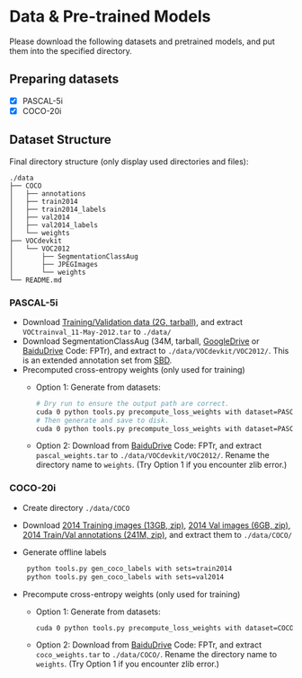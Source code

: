# Data & Pre-trained Models

Please download the following datasets and pretrained models, and put them into the specified directory.

## Preparing datasets

* [x] PASCAL-5i
* [x] COCO-20i

## Dataset Structure

Final directory structure (only display used directories and files):

```
./data
├── COCO
│   ├── annotations
│   ├── train2014
│   ├── train2014_labels
│   ├── val2014
│   ├── val2014_labels
│   └── weights
├── VOCdevkit
│   └── VOC2012
│       ├── SegmentationClassAug
│       ├── JPEGImages
│       └── weights
└── README.md
```

### PASCAL-5i

* Download [Training/Validation data (2G, tarball)](http://host.robots.ox.ac.uk/pascal/VOC/voc2012/VOCtrainval_11-May-2012.tar), and extract `VOCtrainval_11-May-2012.tar` to `./data/`
* Download SegmentationClassAug (34M, tarball, [GoogleDrive](https://drive.google.com/file/d/1cdBd-Yg6doY1gj_LxttWm6V9ZoPJCLSP/view?usp=sharing) or [BaiduDrive](https://pan.baidu.com/s/169SnDvx9dnfldIUbnouQwA) Code: FPTr), and extract to `./data/VOCdevkit/VOC2012/`. This is an extended annotation set from [SBD](http://home.bharathh.info/pubs/codes/SBD/download.html).
* Precomputed cross-entropy weights (only used for training)
  * Option 1: Generate from datasets:
  
    ```bash
    # Dry run to ensure the output path are correct.
    cuda 0 python tools.py precompute_loss_weights with dataset=PASCAL dry_run=True
    # Then generate and save to disk.
    cuda 0 python tools.py precompute_loss_weights with dataset=PASCAL
    ```
  * Option 2: Download from [BaiduDrive](https://pan.baidu.com/s/169SnDvx9dnfldIUbnouQwA) Code: FPTr, and extract `pascal_weights.tar` to `./data/VOCdevkit/VOC2012/`. Rename the directory name to `weights`. (Try Option 1 if you encounter zlib error.)

### COCO-20i

* Create directory `./data/COCO`
* Download [2014 Training images (13GB, zip)](http://images.cocodataset.org/zips/train2014.zip), [2014 Val images (6GB, zip)](http://images.cocodataset.org/zips/val2014.zip), [2014 Train/Val annotations (241M, zip)](http://images.cocodataset.org/annotations/annotations_trainval2014.zip), and extract them to `./data/COCO/` 
* Generate offline labels

  ```bash
   python tools.py gen_coco_labels with sets=train2014
   python tools.py gen_coco_labels with sets=val2014
  ```

* Precompute cross-entropy weights (only used for training)
  * Option 1: Generate from datasets:

    ```bash
    cuda 0 python tools.py precompute_loss_weights with dataset=COCO save_byte=True
    ```
  * Option 2: Download from [BaiduDrive](https://pan.baidu.com/s/169SnDvx9dnfldIUbnouQwA) Code: FPTr, and extract `coco_weights.tar` to `./data/COCO/`. Rename the directory name to `weights`. (Try Option 1 if you encounter zlib error.)
